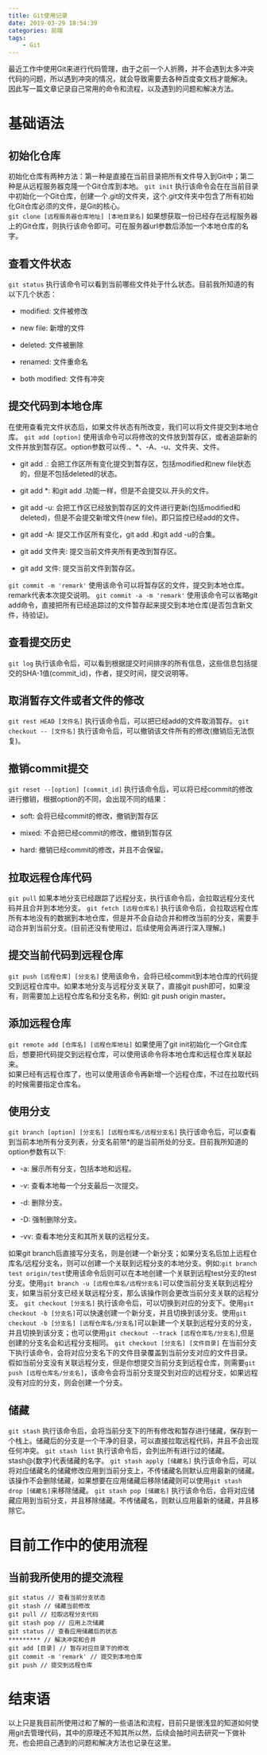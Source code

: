 ```yaml
---
title: Git使用记录
date: 2019-03-29 18:54:39
categories: 前端
tags:
    - Git
---
```

最近工作中使用Git来进行代码管理，由于之前一个人折腾，并不会遇到太多冲突代码的问题，所以遇到冲突的情况，就会导致需要去各种百度查文档才能解决。
因此写一篇文章记录自己常用的命令和流程，以及遇到的问题和解决方法。

# 基础语法

## 初始化仓库
初始化仓库有两种方法：第一种是直接在当前目录把所有文件导入到Git中；第二种是从远程服务器克隆一个Git仓库到本地。
    `git init`
    执行该命令会在在当前目录中初始化一个Git仓库，创建一个.git的文件夹，这个.git文件夹中包含了所有初始化Git仓库必须的文件，是Git的核心。  
    `git clone [远程服务器仓库地址] [本地目录名]`
    如果想获取一份已经存在远程服务器上的Git仓库，则执行该命令即可。可在服务器url参数后添加一个本地仓库的名字。
      
## 查看文件状态
`git status`
执行该命令可以看到当前哪些文件处于什么状态。目前我所知道的有以下几个状态：  
- modified: 文件被修改
+ new file: 新增的文件
* deleted: 文件被删除
- renamed: 文件重命名
+ both modified: 文件有冲突

## 提交代码到本地仓库
在使用查看完文件状态后，如果文件状态有所改变，我们可以将文件提交到本地仓库。
`git add [option]`
使用该命令可以将修改的文件放到暂存区，或者追踪新的文件并放到暂存区。option参数可以传.、*、-A、-u、文件夹、文件。  
- git add .: 会把工作区所有变化提交到暂存区，包括modified和new file状态的，但是不包括deleted的状态。
+ git add *: 和git add .功能一样，但是不会提交以.开头的文件。
* git add -u: 会把工作区已经放到暂存区的文件进行更新(包括modified和deleted)，但是不会提交新增文件(new file)。即只监控已经add的文件。
- git add -A: 提交工作区所有变化，git add .和git add -u的合集。 
+ git add 文件夹: 提交当前文件夹所有更改到暂存区。
* git add 文件: 提交当前文件到暂存区。

`git commit -m 'remark'`
使用该命令可以将暂存区的文件，提交到本地仓库。remark代表本次提交说明。
`git commit -a -m 'remark'`
使用该命令可以省略git add命令，直接把所有已经追踪过的文件暂存起来提交到本地仓库(是否包含新文件，待验证)。

## 查看提交历史
`git log`
执行该命令后，可以看到根据提交时间排序的所有信息，这些信息包括提交的SHA-1值(commit_id)，作者，提交时间，提交说明等。

## 取消暂存文件或者文件的修改
`git rest HEAD [文件名]`
执行该命令后，可以把已经add的文件取消暂存。
`git checkout -- [文件名]`
执行该命令后，可以撤销该文件所有的修改(撤销后无法恢复)。
## 撤销commit提交
`git reset --[option] [commit_id]`
执行该命令后，可以将已经commit的修改进行撤销，根据option的不同，会出现不同的结果：
- soft: 会将已经commit的修改，撤销到暂存区
+ mixed: 不会把已经commit的修改，撤销到暂存区
* hard: 撤销已经commit的修改，并且不会保留。

## 拉取远程仓库代码
`git pull`
如果本地分支已经跟踪了远程分支，执行该命令后，会拉取远程分支代码并且合并到本地分支。
`git fetch [远程仓库名]`
执行该命令后，会拉取远程仓库所有本地没有的数据到本地仓库，但是并不会自动合并和修改当前的分支，需要手动合并到当前分支。(目前还没有使用过，后续使用会再进行深入理解。)

## 提交当前代码到远程仓库
`git push [远程仓库] [分支名]`
使用该命令，会将已经commit到本地仓库的代码提交到远程仓库中。如果本地分支与远程分支关联了，直接git push即可，如果没有，则需要加上远程仓库名和分支名称，例如: git push origin master。

## 添加远程仓库
`git remote add [仓库名] [远程仓库地址]`
如果使用了git init初始化一个Git仓库后，想要把代码提交到远程仓库，可以使用该命令将本地仓库和远程仓库关联起来。  
如果已经有远程仓库了，也可以使用该命令再新增一个远程仓库，不过在拉取代码的时候需要指定仓库名。

## 使用分支
`git branch [option] [分支名] [远程仓库名/远程分支名]`
执行该命令后，可以查看到当前本地所有分支列表，分支名前带*的是当前所处的分支。目前我所知道的option参数有以下:
- -a: 展示所有分支，包括本地和远程。
+ -v: 查看本地每一个分支最后一次提交。
* -d: 删除分支。
- -D: 强制删除分支。
+ -vv: 查看本地分支和其所关联的远程分支。

如果git branch后直接写分支名，则是创建一个新分支；如果分支名后加上远程仓库名/远程分支名，则可以创建一个关联到远程分支的本地分支。例如:`git branch test origin/test`使用该命令后则可以在本地创建一个关联到远程test分支的test分支。使用`git branch -u [远程仓库名/远程分支名]`可以使当前分支关联到远程分支，如果当前分支已经关联远程分支，那么该操作则会更改当前分支关联的远程分支。
`git checkout [分支名]`
执行该命令后，可以切换到对应的分支下。使用`git checkout -b [分支名]`可以快速创建一个新分支，并且切换到该分支。使用`git checkout -b [分支名] [远程仓库名/分支名]`可以新建一个关联到远程分支的分支，并且切换到该分支；也可以使用`git checkout --track [远程仓库名/分支名]`,但是创建的分支名会和远程分支相同。
`git checkout [分支名] [文件目录]`
在当前分支下执行该命令，会将对应分支名下的文件目录覆盖到当前分支对应的文件目录。
假如当前分支没有关联远程分支，但是你想提交当前分支到远程仓库，则需要`git push [远程仓库名/分支名]`，该命令会将当前分支提交到对应的远程分支，如果远程没有对应的分支，则会创建一个分支。

## 储藏
`git stash`
执行该命令后，会将当前分支下的所有修改和暂存进行储藏，保存到一个栈上。储藏后的分支是一个干净的目录，可以直接拉取远程代码，并且不会出现任何冲突。
`git stash list`
执行该命令后，会列出所有进行过的储藏。stash@{数字}代表储藏的名字。
`git stash apply [储藏名]`
执行该命令后，可以将对应储藏名的储藏修改应用到当前分支上，不传储藏名则默认应用最新的储藏。该操作不会删除储藏，如果想要在应用储藏后移除储藏则可以使用`git stash drop [储藏名]`来移除储藏。
`git stash pop [储藏名]`
执行该命令后，会将对应储藏应用到当前分支，并且移除储藏。不传储藏名，则默认应用最新的储藏，并且移除它。

# 目前工作中的使用流程
## 当前我所使用的提交流程
```
git status // 查看当前分支状态
git stash // 储藏当前修改
git pull // 拉取远程分支代码
git stash pop // 应用上次储藏
git status // 查看应用储藏后的状态
********* // 解决冲突和合并
git add [目录] // 暂存对应目录下的修改
git commit -m 'remark' // 提交到本地仓库
git push // 提交到远程仓库
```

# 结束语
以上只是我目前所使用过和了解的一些语法和流程，目前只是很浅显的知道如何使用git去管理代码，其中的原理还不知其所以然，后续会抽时间去研究一下做补充，也会把自己遇到的问题和解决方法也记录在这里。
